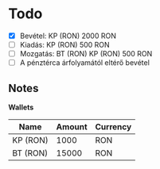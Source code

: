 # Todo
- [x] Bevétel: KP (RON) 2000 RON
- [ ] Kiadás: KP (RON) 500 RON
- [ ] Mozgatás: BT (RON) KP (RON) 500 RON
- [ ] A pénztérca árfolyamától eltérő bevétel

## Notes
**Wallets**

| Name      | Amount    | Currency  |
|-----------|-----------|-----------|
| KP (RON)  |      1000 | RON       |
| BT (RON)  |     15000 | RON       |
